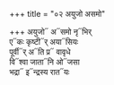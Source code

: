 +++
title = "०२ अयुजो असमो"

+++
अयुजो᳓ अ᳓समो नृ᳓भिर्  
ए᳓कः कृष्टी᳓र् अया᳓सियः  
पूर्वी᳓र् अ᳓ति प्र᳓ वावृधे  
वि᳓श्वा जाता᳓नि ओ᳓जसा  
भद्रा᳓ इ᳓न्द्रस्य रात᳓यः
